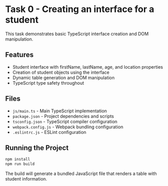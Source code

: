 # Task 0 - Creating an interface for a student

This task demonstrates basic TypeScript interface creation and DOM manipulation.

## Features

- Student interface with firstName, lastName, age, and location properties
- Creation of student objects using the interface
- Dynamic table generation and DOM manipulation
- TypeScript type safety throughout

## Files

- `js/main.ts` - Main TypeScript implementation
- `package.json` - Project dependencies and scripts
- `tsconfig.json` - TypeScript compiler configuration
- `webpack.config.js` - Webpack bundling configuration
- `.eslintrc.js` - ESLint configuration

## Running the Project

```bash
npm install
npm run build
```

The build will generate a bundled JavaScript file that renders a table with student information.
